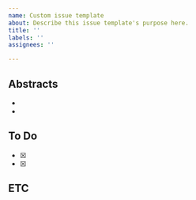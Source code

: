 ```yaml
---
name: Custom issue template
about: Describe this issue template's purpose here.
title: ''
labels: ''
assignees: ''

---
```


## Abstracts

- 
- 

## To Do

- [x]
- [x]

## ETC
